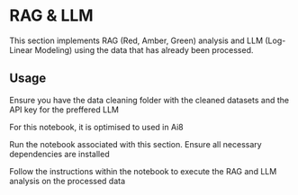 # RAG & LLM
This section implements RAG (Red, Amber, Green) analysis and LLM (Log-Linear Modeling) using the data that has already been processed.

## Usage
Ensure you have the data cleaning folder with the cleaned datasets and the API key for the preffered LLM

For this notebook, it is optimised to used in Ai8 

Run the notebook associated with this section. Ensure all necessary dependencies are installed

Follow the instructions within the notebook to execute the RAG and LLM analysis on the processed data
